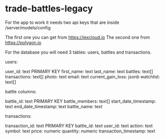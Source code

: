 # trade-battles-legacy

For the app to work it needs two api keys that are inside /server/models/config

The first one you can get from https://iexcloud.io
The second one from https://polygon.io

For the database you will need 3 tables: users, battles and transactions.

users: 

user_id: text PRIMARY KEY
first_name: text
last_name: text
battles: text[]
transactions: text[]
photo: text
email: text
current_gain_loss: jsonb
watchlist: text[]


battle columns:

battle_id: text PRIMARY KEY
battle_members: text[]
start_date_timestamp: text
end_date_timestamp: text
battle_name: text

transactions:

transaction_id: text PRIMARY KEY
battle_id: text
user_id: text
action: text
symbol: text
price: numeric
quantity: numeric
transaction_timestamp: text

